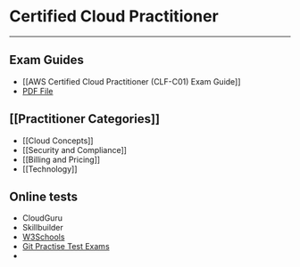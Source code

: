 # Certified Cloud Practitioner
---------
## Exam Guides
- [[AWS Certified Cloud Practitioner (CLF-C01) Exam Guide]]
- [PDF File](obsidian://open?vault=practitioner_notes&file=Certified_Cloud_Practitioner%2FAWS-Certified-Cloud-Practitioner_Exam-Guide.pdf)

## [[Practitioner Categories]]
- [[Cloud Concepts]]
- [[Security and Compliance]]
- [[Billing and Pricing]]
- [[Technology]]


## Online tests
- CloudGuru
- Skillbuilder
- [W3Schools](https://www.w3schools.com/quiztest/quiztest.php?qtest=AWSCE)
- [Git Practise Test Exams](https://github.com/Ditectrev/Amazon-Web-Services-AWS-Certified-Cloud-Practitioner-CLF-C01-Practice-Tests-Exams-Questions-Answers)
- 
